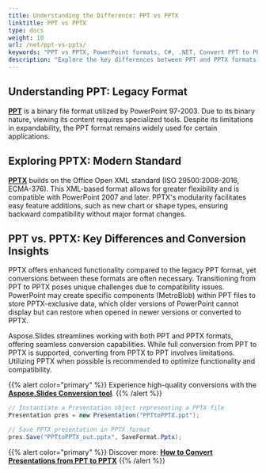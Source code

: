 ```yaml
---
title: Understanding the Difference: PPT vs PPTX
linktitle: PPT vs PPTX
type: docs
weight: 10
url: /net/ppt-vs-pptx/
keywords: "PPT vs PPTX, PowerPoint formats, C#, .NET, Convert PPT to PPTX, Presentation in .NET"
description: "Explore the key differences between PPT and PPTX formats. Learn about their usage in C# and .NET environments."
---
```


## **Understanding PPT: Legacy Format**
[**PPT**](https://docs.fileformat.com/presentation/ppt/) is a binary file format utilized by PowerPoint 97-2003. Due to its binary nature, viewing its content requires specialized tools. Despite its limitations in expandability, the PPT format remains widely used for certain applications.

## **Exploring PPTX: Modern Standard**
[**PPTX**](https://docs.fileformat.com/presentation/pptx/) builds on the Office Open XML standard (ISO 29500:2008-2016, ECMA-376). This XML-based format allows for greater flexibility and is compatible with PowerPoint 2007 and later. PPTX's modularity facilitates easy feature additions, such as new chart or shape types, ensuring backward compatibility without major format changes.

## **PPT vs. PPTX: Key Differences and Conversion Insights**
PPTX offers enhanced functionality compared to the legacy PPT format, yet conversions between these formats are often necessary. Transitioning from PPT to PPTX poses unique challenges due to compatibility issues. PowerPoint may create specific components (MetroBlob) within PPT files to store PPTX-exclusive data, which older versions of PowerPoint cannot display but can restore when opened in newer versions or converted to PPTX.

Aspose.Slides streamlines working with both PPT and PPTX formats, offering seamless conversion capabilities. While full conversion from PPT to PPTX is supported, converting from PPTX to PPT involves limitations. Utilizing PPTX when possible is recommended to optimize functionality and compatibility.

{{% alert color="primary" %}} 
Experience high-quality conversions with the [**Aspose.Slides Conversion tool**](https://products.aspose.app/slides/conversion/).
{{% /alert %}}

```csharp
// Instantiate a Presentation object representing a PPTX file
Presentation pres = new Presentation("PPTtoPPTX.ppt");

// Save PPTX presentation in PPTX format
pres.Save("PPTtoPPTX_out.pptx", SaveFormat.Pptx);
```

{{% alert color="primary" %}} 
Discover more: [**How to Convert Presentations from PPT to PPTX**](/slides/net/convert-ppt-to-pptx/)
{{% /alert %}}